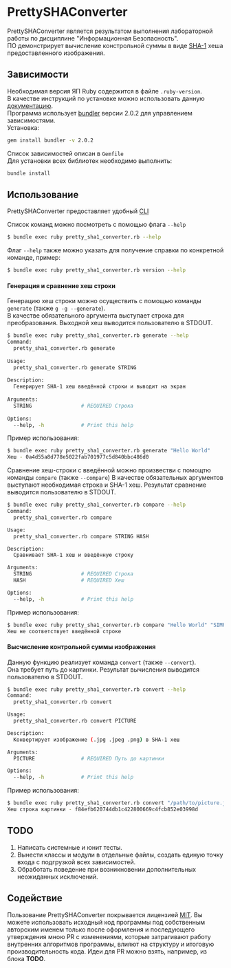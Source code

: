 # PrettySHAConverter

PrettySHAConverter является результатом выполнения лабораторной работы по дисциплине "Информационная Безопасность".  
ПО демонстрирует вычисление констрольной суммы в виде [SHA-1](https://ru.wikipedia.org/wiki/SHA-1) хеша предоставленного изображения.

## Зависимости

Необходимая версия ЯП Ruby содержится в файле `.ruby-version`.  
В качестве инструкций по установке можно использовать данную [документацию](https://www.ruby-lang.org/ru/documentation/installation/).  
Программа использует [bundler](https://bundler.io/) версии 2.0.2 для управлением зависимостями.  
Установка:
```bash
gem install bundler -v 2.0.2
```
Список зависимостей описан в `Gemfile`  
Для установки всех библиотек необходимо выполнить:
```bash
bundle install
```

## Использование
PrettySHAConverter предоставляет удобный [CLI](https://ru.wikipedia.org/wiki/CLI)  

Список команд можно посмотреть с помощью флага `--help`
```bash
$ bundle exec ruby pretty_sha1_converter.rb --help
```

Флаг `--help` также можно указать для получение справки по конкретной команде, пример:
```bash
$ bundle exec ruby pretty_sha1_converter.rb version --help
```

#### Генерация и сравнение хеш строки 
Генерацию хеш строки можно осуществить с помощью команды `generate` (также `g -g --generate`).  
В качестве обязательного аргумента выступает строка для преобразования.
Выходной хеш выводится пользователю в STDOUT.

```bash
$ bundle exec ruby pretty_sha1_converter.rb generate --help
Command:
  pretty_sha1_converter.rb generate
  
Usage:
  pretty_sha1_converter.rb generate STRING
  
Description:
  Генерирует SHA-1 хеш введённой строки и выводит на экран
  
Arguments:
  STRING                # REQUIRED Строка
  
Options:
  --help, -h            # Print this help
```

Пример использования:
```bash
$ bundle exec ruby pretty_sha1_converter.rb generate "Hello World"
Хеш - 0a4d55a8d778e5022fab701977c5d840bbc486d0
```

Сравнение хеш-строки с введённой можно произвестви с помощтю команды `compare` (также `--compare`)
В качестве обязательных аргументов выступают необходимая строка и SHA-1 хеш.
Результат сравнение выводится пользователю в STDOUT.

```bash
$ bundle exec ruby pretty_sha1_converter.rb compare --help
Command:
  pretty_sha1_converter.rb compare

Usage:
  pretty_sha1_converter.rb compare STRING HASH

Description:
  Сравнивает SHA-1 хеш и введённую строку

Arguments:
  STRING                # REQUIRED Строка
  HASH                  # REQUIRED Хеш

Options:
  --help, -h            # Print this help
```

Пример использования:
```bash
$ bundle exec ruby pretty_sha1_converter.rb compare "Hello World" "SIMPLE_HASH"
Хеш не соответствует введённой строке
```

#### Высчисление контрольной суммы изображения
Данную функцию реализует команда `convert` (также `--convert`).  
Она требует путь до картинки.
Результат вычисления выводится пользователю в STDOUT.

```bash
$ bundle exec ruby pretty_sha1_converter.rb convert --help
Command:
  pretty_sha1_converter.rb convert

Usage:
  pretty_sha1_converter.rb convert PICTURE

Description:
  Конвертирует изображение (.jpg .jpeg .png) в SHA-1 хеш

Arguments:
  PICTURE               # REQUIRED Путь до картинки

Options:
  --help, -h            # Print this help
```

Пример использования:
```bash
$ bundle exec ruby pretty_sha1_converter.rb convert "/path/to/picture.jpg" 
Хеш строка картинки - f84efb620744db1c422800669c4fcb852e03998d
```

## TODO
1) Написать системные и юнит тесты.
2) Вынести классы и модули в отдельные файлы, создать единую точку входа с подгрузкой всех зависимостей.
3) Обработать поведение при возникновении дополнительных неожиданных исключений.

## Содействие
Пользование PrettySHAConverter покрывается лицензией [MIT](https://ru.wikipedia.org/wiki/%D0%9B%D0%B8%D1%86%D0%B5%D0%BD%D0%B7%D0%B8%D1%8F_MIT). Вы можете использовать исходный код программы под собственным авторским именем только после оформления и последующего утверждения мною PR с изменениями, которые затрагивают работу внутренних алгоритмов программы, влияют на структуру и итоговую производительность кода. Идеи для PR можно взять, например, из блока **TODO**.
